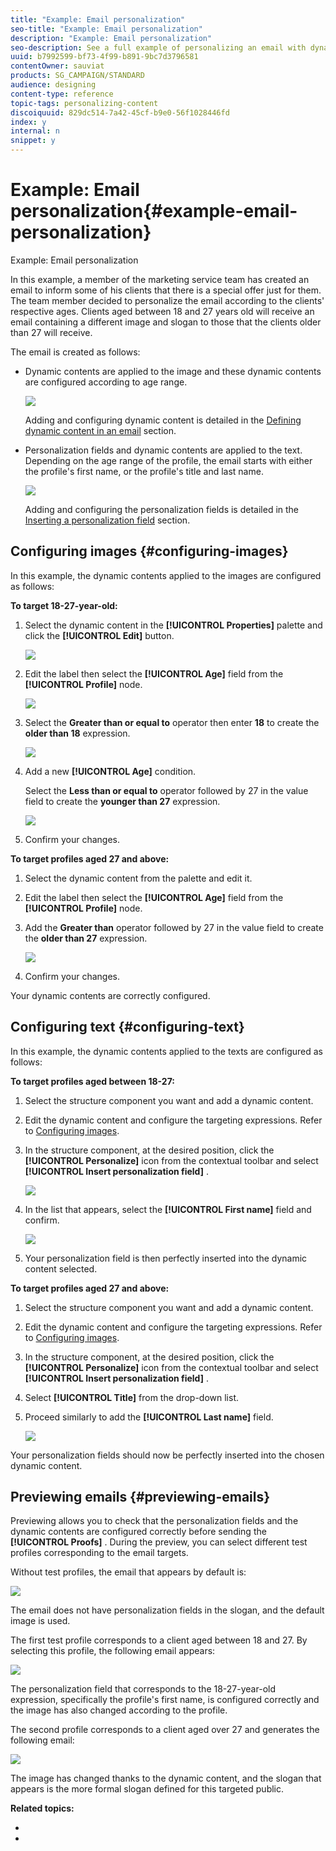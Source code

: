 ```yaml
---
title: "Example: Email personalization"
seo-title: "Example: Email personalization"
description: "Example: Email personalization"
seo-description: See a full example of personalizing an email with dynamic content and text according to the profiles' ages.
uuid: b7992599-bf73-4f99-b891-9bc7d3796581
contentOwner: sauviat
products: SG_CAMPAIGN/STANDARD
audience: designing
content-type: reference
topic-tags: personalizing-content
discoiquuid: 829dc514-7a42-45cf-b9e0-56f1028446fd
index: y
internal: n
snippet: y
---
```


# Example: Email personalization{#example-email-personalization}

Example: Email personalization

In this example, a member of the marketing service team has created an email to inform some of his clients that there is a special offer just for them. The team member decided to personalize the email according to the clients' respective ages. Clients aged between 18 and 27 years old will receive an email containing a different image and slogan to those that the clients older than 27 will receive.

The email is created as follows:

* Dynamic contents are applied to the image and these dynamic contents are configured according to age range.

  ![](assets/delivery_content_43.png)

  Adding and configuring dynamic content is detailed in the [Defining dynamic content in an email](../../designing/using/defining-dynamic-content-in-an-email.md) section.

* Personalization fields and dynamic contents are applied to the text. Depending on the age range of the profile, the email starts with either the profile's first name, or the profile's title and last name.

  ![](assets/delivery_content_44.png)

  Adding and configuring the personalization fields is detailed in the [Inserting a personalization field](../../designing/using/inserting-a-personalization-field.md) section.

## Configuring images {#configuring-images}

In this example, the dynamic contents applied to the images are configured as follows:

**To target 18-27-year-old:**

1. Select the dynamic content in the **[!UICONTROL Properties]** palette and click the **[!UICONTROL Edit]** button.

   ![](assets/delivery_content_48.png)

1. Edit the label then select the **[!UICONTROL Age]** field from the **[!UICONTROL Profile]** node.

   ![](assets/delivery_content_49.png)

1. Select the **Greater than or equal to** operator then enter **18** to create the **older than 18** expression.

   ![](assets/delivery_content_50.png)

1. Add a new **[!UICONTROL Age]** condition.

   Select the **Less than or equal to** operator followed by 27 in the value field to create the **younger than 27** expression.

   ![](assets/delivery_content_51.png)

1. Confirm your changes.

**To target profiles aged 27 and above:**

1. Select the dynamic content from the palette and edit it.
1. Edit the label then select the **[!UICONTROL Age]** field from the **[!UICONTROL Profile]** node.
1. Add the **Greater than** operator followed by 27 in the value field to create the **older than 27** expression.

   ![](assets/delivery_content_52.png)

1. Confirm your changes.

Your dynamic contents are correctly configured.

## Configuring text {#configuring-text}

In this example, the dynamic contents applied to the texts are configured as follows:

**To target profiles aged between 18-27:**

1. Select the structure component you want and add a dynamic content.
1. Edit the dynamic content and configure the targeting expressions. Refer to [Configuring images](../../designing/using/example--email-personalization.md#configuring-images).
1. In the structure component, at the desired position, click the **[!UICONTROL Personalize]** icon from the contextual toolbar and select **[!UICONTROL Insert personalization field]** .

   ![](assets/delivery_content_53.png)

1. In the list that appears, select the **[!UICONTROL First name]** field and confirm.

   ![](assets/delivery_content_54.png)

1. Your personalization field is then perfectly inserted into the dynamic content selected.

**To target profiles aged 27 and above:**

1. Select the structure component you want and add a dynamic content.
1. Edit the dynamic content and configure the targeting expressions. Refer to [Configuring images](../../designing/using/example--email-personalization.md#configuring-images).
1. In the structure component, at the desired position, click the **[!UICONTROL Personalize]** icon from the contextual toolbar and select **[!UICONTROL Insert personalization field]** .
1. Select **[!UICONTROL Title]** from the drop-down list.
1. Proceed similarly to add the **[!UICONTROL Last name]** field.

   ![](assets/delivery_content_56.png)

Your personalization fields should now be perfectly inserted into the chosen dynamic content.

## Previewing emails {#previewing-emails}

Previewing allows you to check that the personalization fields and the dynamic contents are configured correctly before sending the **[!UICONTROL Proofs]** . During the preview, you can select different test profiles corresponding to the email targets.

Without test profiles, the email that appears by default is:

![](assets/delivery_content_45.png)

The email does not have personalization fields in the slogan, and the default image is used.

The first test profile corresponds to a client aged between 18 and 27. By selecting this profile, the following email appears:

![](assets/delivery_content_46.png)

The personalization field that corresponds to the 18-27-year-old expression, specifically the profile's first name, is configured correctly and the image has also changed according to the profile.

The second profile corresponds to a client aged over 27 and generates the following email:

![](assets/delivery_content_47.png)

The image has changed thanks to the dynamic content, and the slogan that appears is the more formal slogan defined for this targeted public.

**Related topics:**

* 
*

